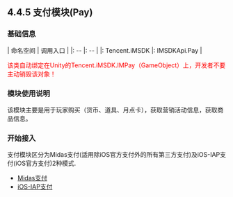 ## 4.4.5 支付模块(Pay)

### 基础信息

| 命名空间 | 调用入口 |
|: -- |: -- |
|: Tencent.iMSDK |: IMSDKApi.Pay |


<font color=red>该类自动绑定在Unity的Tencent.iMSDK.IMPay（GameObject）上，开发者不要主动销毁该对象！</font>

### 模块使用说明

该模块主要是用于玩家购买（货币、道具、月点卡），获取营销活动信息，获取商品信息。

### 开始接入
  支付模块区分为Midas支付(适用除iOS官方支付外的所有第三方支付)及iOS-IAP支付(iOS官方支付)2种模式.

  * [Midas支付](pay-midas.md)
  * [iOS-IAP支付](pay-iap.md)


